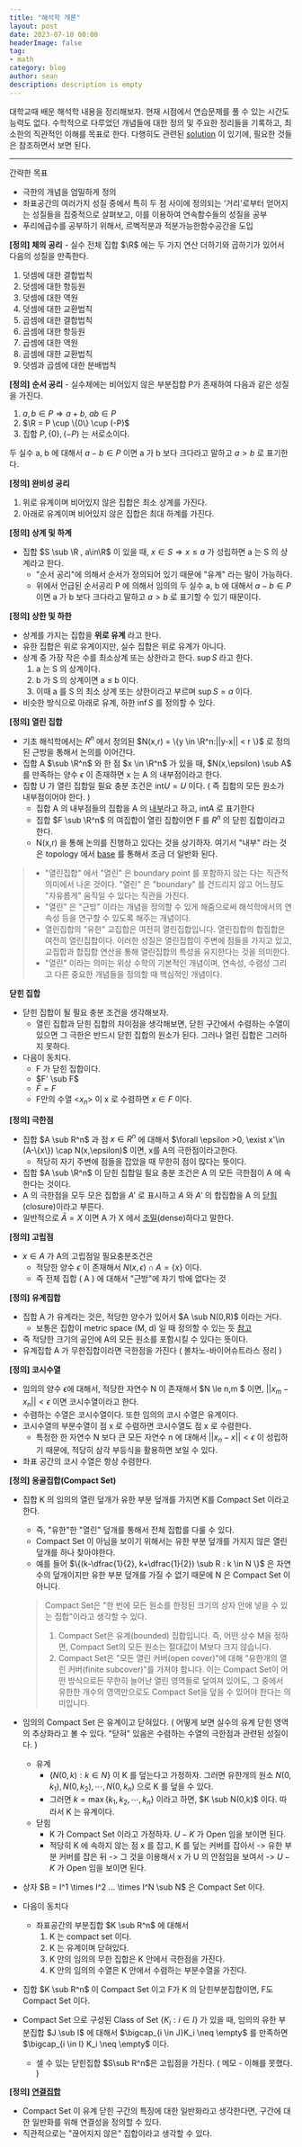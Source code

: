 ```yaml
---
title: "해석학 개론"
layout: post
date: 2023-07-10 00:00
headerImage: false
tag:
- math
category: blog
author: sean
description: description is empty
---
```


대학교때 배운 해석학 내용을 정리해보자. 현재 시점에서 연습문제를 풀 수 있는 시간도 능력도 없다.
수학적으로 다루었던 개념들에 대한 정의 및 주요한 정리들을 기록하고, 최소한의 직관적인 이해를 목표로 한다.
다행히도 관련된 [solution](https://jsch89.tistory.com/5) 이 있기에, 필요한 것들은 참조하면서 보면 된다.

---

간략한 목표
- 극한의 개념을 엄밀하게 정의
- 좌표공간의 여러가지 성질 중에서 특히 두 점 사이에 정의되는 ‘거리'로부터 얻어지는 성질들을 집중적으로 살펴보고, 이를 이용하여 연속함수들의 성질을 공부
- 푸리에급수를 공부하기 위해서, 르벡적분과 적분가능한함수공간을 도입

**[정의] 체의 공리** - 실수 전체 집합 $\R$ 에는 두 가지 연산 더하기와 곱하기가 있어서 다음의 성질을 만족한다.

1. 덧셈에 대한 결합법칙
2. 덧셈에 대한 항등원
3. 덧셈에 대한 역원
4. 덧셈에 대한 교환법칙
5. 곱셈에 대한 결합법칙
6. 곱셈에 대한 항등원
7. 곱셈에 대한 역원
8. 곱셈에 대한 교환법칙
9. 덧셈과 곱셈에 대한 분배법칙

**[정의]** **순서 공리** - 실수체에는 비어있지 않은 부분집합 P가 존재하여 다음과 같은 성질을 가진다.

1. $a,b\in P \Longrightarrow a+b,\ ab \in P$
2. $\R = P \cup \{0\} \cup (-P)$
3. 집합 $P, \{0\}, (-P)$ 는 서로소이다.

두 실수 a, b 에 대해서 $a-b \in P$ 이면 a 가 b 보다 크다라고 말하고 $a > b$ 로 표기한다.

**[정의] 완비성 공리**

1. 위로 유계이며 비어있지 않은 집합은 최소 상계를 가진다.
2. 아래로 유계이며 비어있지 않은 집합은 최대 하계를 가진다.


**[정의] 상계 및 하계**

- 집합 $S \sub \R , a\in\R$ 이 있을 때, $x\in S \Rightarrow x \le a$ 가 성립하면 a 는 S 의 상계라고 한다.
    - "순서 공리"에 의해서 순서가 정의되어 있기 때문에 "유계" 라는 말이 가능하다.
    - 위에서 언급된 순서공리 P 에 의해서 임의의 두 실수 a, b 에 대해서 $a-b \in P$ 이면 a 가 b 보다 크다라고 말하고 $a > b$ 로 표기할 수 있기 때문이다.

**[정의] 상한 및 하한**

- 상계를 가지는 집합을 **위로 유계** 라고 한다.
- 유한 집합은 위로 유계이지만, 실수 집합은 위로 유계가 아니다.
- 상계 중 가장 작은 수를 최소상계 또는 상한라고 한다. $\sup S$ 라고 한다.
    1. a 는 S 의 상계이다.
    2. b 가 S 의 상계이면 a ≤ b 이다.
    3. 이때 a 를 S 의 최소 상계 또는 상한이라고 부르며 $\sup S=a$ 이다.
- 비슷한 방식으로 아래로 유계, 하한 $\inf S$ 를 정의할 수 있다.

**[정의] 열린 집합**

- 기초 해석학에서는 $R^n$ 에서 정의된 $N(x,r) = \{y \in \R^n:||y-x|| < r \}$ 로 정의된 근방을 통해서 논의를 이어간다.
- 집합 A $\sub \R^n$ 와 한 점 $x \in \R^n$ 가 있을 때, $N(x,\epsilon) \sub A$ 를 만족하는 양수 $\epsilon$ 이 존재하면 x 는 A 의 내부점이라고 한다.
- 집합 U 가 열린 집합일 필요 충분 조건은 $\text{int}U = U$ 이다. ( 즉 집합의 모든 원소가 내부점이어야 한다. )
    - 집합 A 의 내부점들의 집합을 A 의 [내부](https://en.wikipedia.org/wiki/Interior_(topology))라고 하고, $\text{int}A$ 로 표기한다
    - 집합 $F \sub \R^n$ 의 여집합이 열린 집합이면 F 를 $R^n$ 의 닫힌 집합이라고 한다.
    - N(x,r) 을 통해 논의를 진행하고 있다는 것을 상기하자. 여기서 "내부" 라는 것은 topology 에서 [base](https://en.wikipedia.org/wiki/Base_(topology)) 를 통해서 조금 더 일반화 된다.

> - "열린집합" 에서 "열린" 은 boundary point 를 포함하지 않는 다는 직관적 의미에서 나온 것이다. "열린" 은 "boundary" 를 건드리지 않고 어느정도 "자유롭게" 움직일 수 있다는 직관을 가진다.
> - "열린" 은 "근방" 이라는 개념을 정의할 수 있게 해줌으로써 해석학에서의 연속성 등을 연구할 수 있도록 해주는 개념이다.
> - 열린집합의 "유한" 교집합은 여전히 열린집합입니다. 열린집합의 합집합은 여전히 열린집합이다. 이러한 성질은 열린집합이 주변에 점들을 가지고 있고, 교집합과 합집합 연산을 통해 열린집합의 특성을 유지한다는 것을 의미한다.
> - "열린" 이라는 의미는 위상 수학의 기본적인 개념이며, 연속성, 수렴성 그리고 다른 중요한 개념들을 정의할 때 핵심적인 개념이다.

**닫힌 집합**
- 닫힌 집합이 될 필요 충분 조건을 생각해보자.
    - 열린 집합과 닫힌 집합의 차이점을 생각해보면, 닫힌 구간에서 수렴하는 수열이 있으면 그 극한은 반드시 닫힌 집합의 원소가 된다. 그러나 열린 집합은 그러하지 못하다.
- 다음이 동치다.
    - F 가 닫힌 집합이다.
    - $F' \sub F$
    - $\bar{F}=F$
    - F안의 수열 <$x_n$> 이 x 로 수렴하면 $x\in F$ 이다.


**[정의] 극한점**

- 집합 $A \sub R^n$ 과 점 $x \in R^n$ 에 대해서 $\forall \epsilon >0, \exist x'\in (A-\{x\}) \cap N(x,\epsilon)$ 이면, x를 A의 극한점이라고한다.
    - 적당히 자기 주변에 점들을 잡았을 때 무한히 점이 많다는 뜻이다.
- 집합 $A \sub \R^n$ 이 닫힌 집합일 필요 충분 조건은 A 의 모든 극한점이 A 에 속한다는 것이다.
- A 의 극한점을 모두 모은 집합을 ${A}'$ 로 표시하고 $A$ 와 ${A}'$ 의 합집합을 A 의 [닫힘](https://ko.wikipedia.org/wiki/폐포_(위상수학))(closure)이라고 부른다.
- 일반적으로 $\bar{A}= X$ 이면 A 가 X 에서 [조밀](https://en.wikipedia.org/wiki/Dense_set)(dense)하다고 말한다.

**[정의] 고립점**
- $x\in A$ 가 A의 고립점일 필요충분조건은
    - 적당한 양수 $\epsilon$ 이 존재해서 $N(x,\epsilon) \cap A = \{x\}$ 이다.
    - 즉 전체 집합 ( A ) 에 대해서 "근방"에 자기 밖에 없다는 것

**[정의] 유계집합**

- 집합 A 가 유계라는 것은, 적당한 양수가 있어서 $A \sub N(0,R)$ 이라는 거다.
    - 보통은 집합이 metric space (M, d) 일 때 정의할 수 있는 듯 [참고](https://en.wikipedia.org/wiki/Bounded_set)
- 즉 적당한 크기의 공안에 A의 모든 원소를 포함시킬 수 있다는 뜻이다.
- 유계집합 A 가 무한집합이라면 극한점을 가진다 ( 볼차노-바이어슈트라스 정리 )

**[정의] 코시수열**

- 임의의 양수 $\epsilon$에 대해서, 적당한 자연수 N 이 존재해서 $N \le n,m $ 이면, $||x_m - x_n|| < \epsilon$ 이면 코시수열이라고 한다.
- 수렴하는 수열은 코시수열이다. 또한 임의의 코시 수열은 유계이다.
- 코시수열의 부분수열이 점 x 로 수렴하면 코시수열도 점 x 로 수렴한다.
    - 특정한 한 자연수 N 보다 큰 모든 자연수 n 에 대해서 $||x_n - x|| < \epsilon$ 이 성립하기 때문에, 적당히 삼각 부등식을 활용하면 보일 수 있다.
- 좌표 공간의 코시 수열은 항상 수렴한다.


**[정의] 옹골집합(Compact Set)**

- 집합 K 의 임의의 열린 덮개가 유한 부분 덮개를 가지면 K를 Compact Set 이라고 한다.
    - 즉, "유한"한 "열린" 덮개를 통해서 전체 집합를 다룰 수 있다.
    - Compact Set 이 아님을 보이기 위해서는 유한 부분 덮개를 가지지 않은 열린 덮개를 하나 찾아야한다.
    - 예를 들어 $\{(k-\dfrac{1}{2}, k+\dfrac{1}{2}) \sub R : k \in N \}$ 은 자연수의 덮개이지만 유한 부분 덮개를 가질 수 없기 때문에 N 은 Compact Set 이 아니다.

    > Compact Set은 "한 번에 모든 원소를 한정된 크기의 상자 안에 넣을 수 있는 집합"이라고 생각할 수 있다.
    > 1. Compact Set은 유계(bounded) 집합입니다. 즉, 어떤 상수 M을 정하면, Compact Set의 모든 원소는 절대값이 M보다 크지 않습니다.
    > 2. Compact Set은 "모든 열린 커버(open cover)"에 대해 "유한개의 열린 커버(finite subcover)"를 가져야 합니다. 이는 Compact Set이 어떤 방식으로든 무한히 늘어난 열린 영역들로 덮여져 있어도, 그 중에서 유한한 개수의 영역만으로도 Compact Set을 덮을 수 있어야 한다는 의미입니다.

- 임의의 Compact Set 은 유계이고 닫혀있다. ( 어떻게 보면 실수의 유계 닫힌 영역의 추상화라고 볼 수 있다. "닫혀" 있음은 수렴하는 수열의 극한점과 관련된 성질이다. )
    - 유계
        - $\{N(0,k) : k \in N \}$ 이 K 를 덮는다고 가정하자. 그러면 유한개의 원소 $N(0,k_1), N(0,k_2), \cdots, N(0,k_n)$ 으로 K 를 덮을 수 있다.
        - 그러면 $k=\max\{k_1, k_2, \cdots, k_n\}$ 이라고 하면, $K \sub N(0,k)$ 이다. 따라서 K 는 유계이다.
    - 닫힘
        - K 가 Compact Set 이라고 가정하자. $U - K$ 가 Open 임을 보이면 된다.
        - 적당히 K 에 속하지 않는 점 x 를 잡고, K 를 덮는 커버를 잡아서 -> 유한 부분 커버를 잡은 뒤 -> 그 것을 이용해서 x 가 U 의 안점임을 보여서 -> $U-K$ 가 Open 임을 보이면 된다.

- 상자 $B = I^1 \times I^2 ... \times I^N \sub N$ 은 Compact Set 이다.
- 다음이 동치다
    - 좌표공간의 부분집합 $K \sub R^n$ 에 대해서
        1. K 는 compact set 이다.
        2. K 는 유계이며 닫혀있다.
        3. K 안의 임의의 무한 집합은 K 안에서 극한점을 가진다.
        4. K 안의 임의의 수열은 K 안에서 수렴하는 부분수열을 가진다.

- 집합 $K \sub R^n$ 이 Compact Set 이고 F가 K 의 닫힌부분집합이면, F도 Compact Set 이다.
- Compact Set 으로 구성된 Class of Set $\{K_i : i \in I\}$ 가 있을 때, 임의의 유한 부분집합 $J \sub I$ 에 대해서 $\bigcap_{i \in J}K_i \neq \empty$ 를 만족하면  $\bigcap_{i \in I} K_i \neq \empty$ 이다.
    - 셀 수 있는 닫힌집합 $S\sub R^n$은 고립점을 가진다. ( 메모 - 이해를 못했다. )

**[정의] [연결집합](https://namu.wiki/w/연결%20공간)**
- Compact Set 이 유계 닫힌 구간의 특징에 대한 일반화라고 생각한다면, 구간에 대한 일반화를 위해 연결성을 정의할 수 있다.
- 직관적으로는 "끊어지지 않은" 집합이라고 생각할 수 있다.
